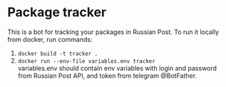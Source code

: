 # Package tracker
This is a bot for tracking your packages in Russian Post.
To run it locally from docker, run commands:<br />
1. `docker build -t tracker .`
2. `docker run --env-file variables.env tracker`<br />
variables.env should contain env variables with login and password from Russian Post API, and token from telegram @BotFather.